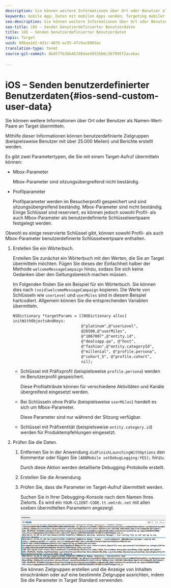 ```yaml
---
description: Sie können weitere Informationen über Ort oder Benutzer als Namen-Wert-Paare an Target übermitteln.
keywords: mobile App; Daten mit mobilen Apps senden; Targeting mobiler Apps; benutzerdefinierte Daten für Mobilbenutzer; benutzerdefinierte Daten für mobile Apps
seo-description: Sie können weitere Informationen über Ort oder Benutzer als Namen-Wert-Paare an Target übermitteln.
seo-title: iOS – Senden benutzerdefinierter Benutzerdaten
title: iOS – Senden benutzerdefinierter Benutzerdaten
topic: Target
uuid: 00baa1e2-4d1c-4835-ac55-47c9ac8985ac
translation-type: tm+mt
source-git-commit: 8bd57fb3bb467d8dae50535b6c367995f2acabac

---
```



# iOS – Senden benutzerdefinierter Benutzerdaten{#ios-send-custom-user-data}

Sie können weitere Informationen über Ort oder Benutzer als Namen-Wert-Paare an Target übermitteln.

Mithilfe dieser Informationen können benutzerdefinierte Zielgruppen (beispielsweise Benutzer mit über 25.000 Meilen) und Berichte erstellt werden.

Es gibt zwei Parametertypen, die Sie mit einem Target-Aufruf übermitteln können:

* Mbox-Parameter

   Mbox-Parameter sind sitzungsübergreifend nicht beständig.
* Profilparameter

   Profilparameter werden im Besucherprofil gespeichert und sind sitzungsübergreifend beständig. Mbox-Parameter sind nicht beständig. Einige Schlüssel sind reserviert, es können jedoch sowohl Profil- als auch Mbox-Parameter als benutzerdefinierte Schlüsselwertpaare festgelegt werden.

Obwohl es einige reservierte Schlüssel gibt, können sowohl Profil- als auch Mbox-Parameter benutzerdefinierte Schlüsselwertpaare enthalten.

1. Erstellen Sie ein Wörterbuch.

   Erstellen Sie zunächst ein Wörterbuch mit den Werten, die Sie an Target übermitteln möchten. Fügen Sie dieses der Einfachheit halber der Methode `welcomeMessageCampaign` hinzu, sodass Sie sich keine Gedanken über den Geltungsbereich machen müssen.

   Im Folgenden finden Sie ein Beispiel für ein Wörterbuch. Sie können dies nach `(void)welcomeMessageCampaign` kopieren. Die Werte von Schlüsseln wie `userLevel` und `userMiles` sind in diesem Beispiel hartcodiert. Allgemein können Sie die entsprechenden Variablen übermitteln.

   ```
   NSDictionary *targetParams = [[NSDictionary alloc] initWithObjectsAndKeys: 
                                 @"platinum",@"userLevel", 
                                 @26500,@"userMiles", 
                                 @"1067007",@"entity.id", 
                                 @"dealsapp.qa", @"host", 
                                 @"fashion",@"entity.categoryId", 
                                 @"millenial", @"profile.persona", 
                                 @"cohort_5", @"profile.cohort", 
                                 nil];
   ```

   * Schlüssel mit Präfixprofil (beispielsweise `profile.persona`) werden im Benutzerprofil gespeichert.

      Diese Profilattribute können für verschiedene Aktivitäten und Kanäle übergreifend eingesetzt werden.

   * Bei Schlüsseln ohne Präfix (beispielsweise `userMiles`) handelt es sich um Mbox-Parameter.

      Diese Parameter sind nur während der Sitzung verfügbar.

   * Schlüssel mit Präfixentität (beispielsweise `entity.category.id`) werden für Produktempfehlungen eingesetzt.

1. Prüfen Sie die Daten.
   1. Entfernen Sie in der Anwendung `didFinishLaunchingWithOptions` den Kommentar oder fügen Sie `[ADBMobile setDebugLogging:YES];` hinzu.

      Durch diese Aktion werden detaillierte Debugging-Protokolle erstellt.
   1. Erstellen Sie die Anwendung.
   1. Prüfen Sie, dass die Parameter im Target-Aufruf übermittelt werden.

      Suchen Sie in Ihrer Debugging-Konsole nach dem Namen Ihres Zielorts. Es wird ein `YOUR-CLIENT-CODE.tt.omtrdc.net` mit allen soeben übermittelten Parametern angezeigt.

      ![](assets/mobile-debug.png)
   Sie können Zielgruppen erstellen und die Anzeige von Inhalten einschränken oder auf eine bestimmte Zielgruppe ausrichten, indem Sie die Parameter in Target Standard verwenden.

